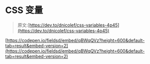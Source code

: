 # CSS 变量

> 原文:[https://dev.to/dnicolef/css-variables-4p45](https://dev.to/dnicolef/css-variables-4p45)

[https://codepen.io/fieldsd/embed/qBWqQVz?height=600&default-tab=result&embed-version=2](https://codepen.io/fieldsd/embed/qBWqQVz?height=600&default-tab=result&embed-version=2)